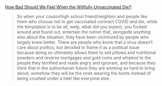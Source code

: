 [How Bad Should We Feel When the Willfully Unvaccinated Die?](https://whatever.scalzi.com/2021/08/09/how-bad-should-we-feel-when-the-willfully-unvaccinated-die/):

> So when your cousin/high school friend/neighbor and people like them who choose not to get vaccinated contract COVID and die, while the temptation is to be all, welp, what did you expect, you fucked around and found out, entertain the notion that, alongside anything else about the situation, they have been victimized by people who largely knew better. There are people who know that a virus doesn’t care about politics, but decided to frame it as a political issue because doing so ultimately allows them to sell pillows and nutritional powders and reverse mortgages and gold coins and whatnot to the people they terrified and made angry and ignorant, and because they think that in the authoritarian future they are working so hard to bring about, somehow they will be the ones wearing the boots instead of being crushed under a heel like everyone else.